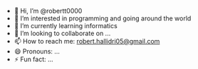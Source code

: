 - 👋 Hi, I’m @robertt0000
- 👀 I’m interested in programming and going around the world
- 🌱 I’m currently learning informatics
- 💞️ I’m looking to collaborate on ...
- 📫 How to reach me: robert.hallidri05@gmail.com
- 😄 Pronouns: ...
- ⚡ Fun fact: ...

<!---
robertt0000/robertt0000 is a ✨ special ✨ repository because its `README.md` (this file) appears on your GitHub profile.
You can click the Preview link to take a look at your changes.
--->
